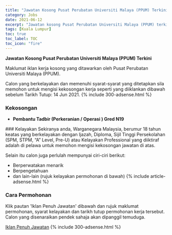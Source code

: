```yaml
---
title: "Jawatan Kosong Pusat Perubatan Universiti Malaya (PPUM) Terkini" 
category: Jobs 
date: 2021-06-12 
excerpt: "Jawatan kosong Pusat Perubatan Universiti Malaya (PPUM) terkini untuk kekosongan Pembantu Tadbir (Perkeranian / Operasi ) Gred N19" 
tags: [Kuala Lumpur] 
toc: true 
toc_label: TOC 
toc_icon: "fire" 
--- 
```


**Jawatan Kosong Pusat Perubatan Universiti Malaya (PPUM) Terkini**

Maklumat iklan kerja kosong yang ditawarkan oleh Pusat Perubatan Universiti Malaya (PPUM). 

Calon yang berkelayakan dan memenuhi syarat-syarat yang ditetapkan sila memohon untuk mengisi kekosongan kerja seperti yang diiklankan dibawah sebelum Tarikh Tutup: 14 Jun 2021. 
{% include 300-adsense.html %} 
### Kekosongan 
<ul>
<li><strong>Pembantu Tadbir (Perkeranian / Operasi ) Gred N19</strong></li>
</ul> 
### Kelayakan 
Sekiranya anda, Warganegara Malaysia, berumur 18 tahun keatas yang berkelayakan dengan Ijazah, Diploma, Sijil Tinggi Persekolahan (SPM, STPM, “A” Level, Pre-U) atau Kelayakan Professional yang diiktiraf adalah di pelawa untuk memohon mengisi kekosongan jawatan di atas.

Selain itu calon juga perlulah mempunyai ciri-ciri berikut:
- Berperwatakan menarik
- Berpengetahuan
- dan lain-lain (rujuk kelayakan permohonan di bawah) 
{% include article-adsense.html %} 
### Cara Permohonan 
Klik pautan 'Iklan Penuh Jawatan' dibawah dan rujuk maklumat permohonan, syarat kelayakan dan tarikh tutup permohonan kerja tersebut.
Calon yang disenaraikan pendek sahaja akan dipanggil temuduga.

<a href="http://spj.ummc.edu.my/Default.aspx" class="btn btn--info" target="_blank" rel="nofollow noopenner">Iklan Penuh Jawatan</a> 
{% include 300-adsense.html %} 